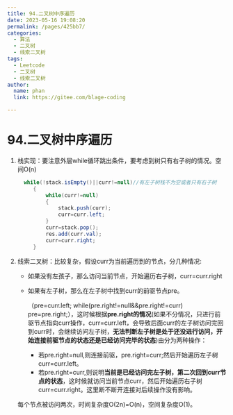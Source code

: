 ```yaml
---
title: 94.二叉树中序遍历
date: 2023-05-16 19:08:20
permalink: /pages/425bb7/
categories: 
  - 算法
  - 二叉树
  - 线索二叉树
tags: 
  - Leetcode
  - 二叉树
  - 线索二叉树
author: 
  name: phan
  link: https://gitee.com/blage-coding

---
```

  # 94.二叉树中序遍历

   1. 栈实现：要注意外层while循环跳出条件，要考虑到树只有右子树的情况。空间O(n)

      ```java 
		while(!stack.isEmpty()||curr!=null)//有左子树栈不为空或者只有右子树
           {
               while(curr!=null)
               {
                   stack.push(curr);
                   curr=curr.left;
               }
               curr=stack.pop();
               res.add(curr.val);
               curr=curr.right;
           }
      ```

   2. 线索二叉树：比较复杂，假设curr为当前遍历到的节点，分几种情况:

      - 如果没有左孩子，那么访问当前节点，开始遍历右子树，curr=curr.right

      - 如果有左子树，那么在左子树中找到curr的前驱节点pre。

        （pre=curr.left;   while(pre.right!=null&&pre.right!=curr)   pre=pre.right;），这时候根据**pre.right的情况**(如果不分情况，只进行前驱节点指向curr操作，curr=curr.left，会导致后面curr的左子树访问完回到curr时，会继续访问左子树，**无法判断左子树是处于还没进行访问，开始连接前驱节点的状态还是已经访问完毕的状态**)由分为两种操作：

        - 若pre.right=null,则连接前驱，pre.right=curr;然后开始遍历左子树curr=curr.left。
        - 若pre.right=curr,则说明**当前是已经访问完左子树，第二次回到curr节点的状态**，这时候就访问当前节点curr，然后开始遍历右子树curr=curr.right。这里断不断开连接对后续操作没有影响。

      每个节点被访问两次，时间复杂度O(2n)=O(n)，空间复杂度O(1)。